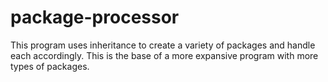 # package-processor

This program uses inheritance to create a variety of packages and handle each accordingly.
This is the base of a more expansive program with more types of packages.
